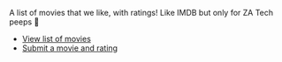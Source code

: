 A list of movies that we like, with ratings! Like IMDB but only for ZA Tech peeps 🦄
- [View list of movies](https://docs.google.com/spreadsheets/d/e/2PACX-1vS1rw_JQAuZgB6ZNrjmHJVurJhdEeFt5mDKEaw-hocIFKCrGVOvMgNTrabMuMHNZxertSTo0fW4JUus/pubhtml?gid=239468049&single=true)
- [Submit a movie and rating](https://docs.google.com/forms/d/e/1FAIpQLSdGtbpBcLHdNhJ64YpWGOBaHQyLTsELBxGG7WTMFHH7EEsemg/viewform)
